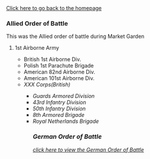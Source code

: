 <!DOCTYPE html>
<html>
  <head>
    <title>Orders of Battle</title>
  </head>
  <body>
    <a href="/.README.html">Click here to go back to the homepage</a>
    <h3>Allied Order of Battle</h3>
      <body>This was the Allied order of battle during Market Garden</body>
      <ol>
        <li>1st Airborne Army</li>
        <ul>
          <li>British 1st Airborne Div.</li>
          <li>Polish 1st Parachute Brigade</li>
          <li>American 82nd Airborne Div.</li>
          <li>American 101st Airborne Div.</li>
        <li><i>XXX Corps(British)<i></li>
        <ul>
          <li>Guards Armored Division</li>
          <li>43rd Infantry Division</li>
          <li>50th Infantry Division</li>
          <li>8th Armored Brigade</li>
          <li>Royal Netherlands Brigade</li>
    <h3>German Order of Battle</h3>
      <a href="https://en.wikipedia.org/wiki/Operation_Market_Garden_order_of_battle">click here to view the German Order of Battle</a>
  </body>
</html>  